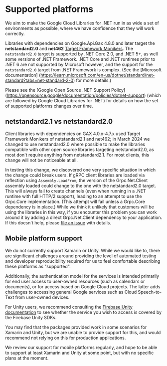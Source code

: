 # Supported platforms

We aim to make the Google Cloud Libraries for .NET run in as wide a
set of environments as possible, where we have confidence that they
will work correctly.

Libraries with dependencies on Google.Api.Gax 4.8.0 and later
target the **netstandard2.0** and **net462** [Target
Framework Monikers](https://docs.microsoft.com/en-us/nuget/schema/target-frameworks).
The `netstandard2.0` target is supported by .NET Core 2.0, and .NET
5+, as well some versions of .NET Framework. .NET Core and .NET
runtimes prior to .NET 6 are not supported by Microsoft however, and
the support for the `netstandard2.0` target from .NET Framework is
complex. (See the [Microsoft documentation]
(https://learn.microsoft.com/en-us/dotnet/standard/net-standard?tabs=net-standard-2-0)
for more details.)

Please see the [Google Open Source .NET Support Policy]
(https://opensource.google/documentation/policies/dotnet-support)
(which are followed by Google Cloud Libraries for .NET) for details
on how the set of supported platforms changes over time.

## netstandard2.1 vs netstandard2.0

Client libraries with dependencies on GAX 4.0.x-4.7.x used Target
Framework Monikers of netstandard2.1 and net462; in March 2024 we
changed to use netstandard2.0 where possible to make the libraries
compatible with other open source libraries targeting netstandard2.0,
as most don't require anything from netstandard2.1. For most clients,
this change will not be noticeable at all.

In testing this change, we discovered one very specific situation in
which the change could break users. If gRPC client libraries are
loaded via reflection using `Assembly.LoadFrom`, the version of
the Grpc.Net.Client assembly loaded could change to the one with the
netstandard2.0 target. This will always fail to create channels
(even when running in a .NET runtime with full HTTP/2 support),
leading to an attempt to use the Grpc.Core implementation. (This
attempt will fail unless a Grpc.Core dependency is in place.) While we
think it unlikely that customers will be using the libraries in this
way, if you encounter this problem you can work around it by adding
a direct Grpc.Net.Client dependency to your application. If this
doesn't help, please [file an
issue](https://github.com/googleapis/google-cloud-dotnet/issues/new/choose)
with details.

## Mobile platform support

We do not currently support Xamarin or Unity. While we would like
to, there are significant challenges around providing the level of
automated testing and developer reproducibility required for us to
feel comfortable describing these platforms as "supported".

Additionally, the authentication model for the services is intended
primarily for end user access to user-owned resources (such as
calendars or documents), or for access based on Google Cloud projects.
The latter adds challenges to accessing general Google services such
as Cloud Speech-to-Text from user-owned devices.

For Unity users, we recommend consulting the [Firebase Unity
documentation](https://firebase.google.com/docs/unity/setup) to see
whether the service you wish to access is covered by the Firebase Unity
SDKs.

You may find that the packages provided work in some scenarios for
Xamarin and Unity, but we are unable to provide support for this,
and would recommend not relying on this for production applications.

We review our support for mobile platforms regularly, and hope to be
able to support at least Xamarin and Unity at some point, but with
no specific plans at the moment.
